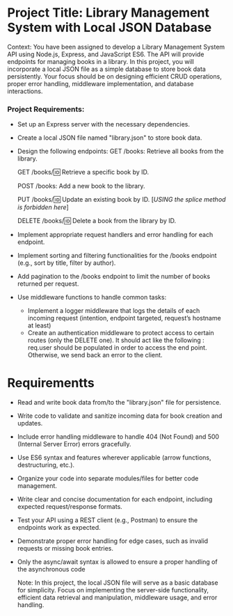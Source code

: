 # Project Title: Library Management System with Local JSON Database

Context: You have been assigned to develop a Library Management System API using Node.js, Express, and JavaScript ES6. The API will provide endpoints for managing books in a library. In this project, you will incorporate a local JSON file as a simple database to store book data persistently. Your focus should be on designing efficient CRUD operations, proper error handling, middleware implementation, and database interactions.

### Project Requirements:

- Set up an Express server with the necessary dependencies.

- Create a local JSON file named "library.json" to store book data.
- Design the following endpoints:
  GET /books: Retrieve all books from the library.

  GET /books/:id: Retrieve a specific book by ID.

  POST /books: Add a new book to the library.

  PUT /books/:id: Update an existing book by ID. [*USING the splice method is forbidden here*]

  DELETE /books/:id: Delete a book from the library by ID.

- Implement appropriate request handlers and error handling for each endpoint.

- Implement sorting and filtering functionalities for the /books endpoint (e.g., sort by title, filter by author).
- Add pagination to the /books endpoint to limit the number of books returned per request.

- Use middleware functions to handle common tasks:
  - Implement a logger middleware that logs the details of each incoming request (intention, endpoint targeted, request’s hostname at least)
  - Create an authentication middleware to protect access to certain routes (only the DELETE one). It should act like the following : req.user should be populated in order to access the end point. Otherwise, we send back an error to the client.

# Requirementts

- Read and write book data from/to the "library.json" file for persistence.
- Write code to validate and sanitize incoming data for book creation and updates.
- Include error handling middleware to handle 404 (Not Found) and 500 (Internal Server Error) errors gracefully.
- Use ES6 syntax and features wherever applicable (arrow functions, destructuring, etc.).
- Organize your code into separate modules/files for better code management.
- Write clear and concise documentation for each endpoint, including expected request/response formats.
- Test your API using a REST client (e.g., Postman) to ensure the endpoints work as expected.
- Demonstrate proper error handling for edge cases, such as invalid requests or missing book entries.
- Only the async/await syntax is allowed to ensure a proper handling of the asynchronous code 

  Note: In this project, the local JSON file will serve as a basic database for simplicity. Focus on implementing the server-side functionality, efficient data retrieval and manipulation, middleware usage, and error handling.

